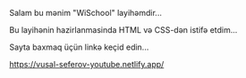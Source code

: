 Salam bu mənim "WiSchool" layihəmdir...

Bu layihənin hazirlanmasinda HTML və CSS-dən istifə etdim...

Sayta baxmaq üçün linkə keçid edin...

https://vusal-seferov-youtube.netlify.app/